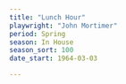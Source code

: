 ```yaml
---
title: "Lunch Hour"
playwright: "John Mortimer"
period: Spring
season: In House
season_sort: 100
date_start: 1964-03-03

---
```

